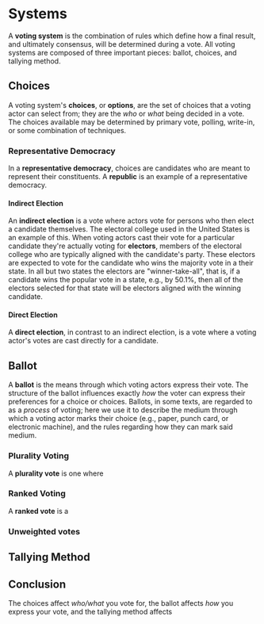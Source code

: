 Systems
=======
A **voting system** is the combination of rules which define how a final result,
and ultimately consensus, will be determined during a vote.  All voting systems
are composed of three important pieces: ballot, choices, and tallying method.

Choices
-------
A voting system's **choices**, or **options**, are the set of choices that a
voting actor can select from; they are the *who* or *what* being decided in a
vote. The choices available may be determined by primary vote, polling,
write-in, or some combination of techniques.

### Representative Democracy
In a **representative democracy**, choices are candidates who are meant to
represent their constituents. A **republic** is an example of a representative
democracy.

#### Indirect Election
An **indirect election** is a vote where actors vote for persons who then elect
a candidate themselves. The electoral college used in the United States is an
example of this. When voting actors cast their vote for a particular candidate
they're actually voting for **electors**, members of the electoral college who
are typically aligned with the candidate's party. These electors are expected to
vote for the candidate who wins the majority vote in a their state. In all but
two states the electors are "winner-take-all", that is, if a candidate wins the
popular vote in a state, e.g., by 50.1%, then all of the electors selected for
that state will be electors aligned with the winning candidate.

#### Direct Election
A **direct election**, in contrast to an indirect election, is a vote where a
voting actor's votes are cast directly for a candidate.



Ballot
------
A **ballot** is the means through which voting actors express their vote. The
structure of the ballot influences exactly *how* the voter can express their
preferences for a choice or choices. Ballots, in some texts, are regarded to as
a *process* of voting; here we use it to describe the medium through which a
voting actor marks their choice (e.g., paper, punch card, or electronic
machine), and the rules regarding how they can mark said medium.

### Plurality Voting
A **plurality vote** is one where

### Ranked Voting
A **ranked vote** is a

### Unweighted votes



Tallying Method
---------------

Conclusion
----------
The choices affect *who/what* you vote for, the ballot affects *how* you express
your vote, and the tallying method affects

